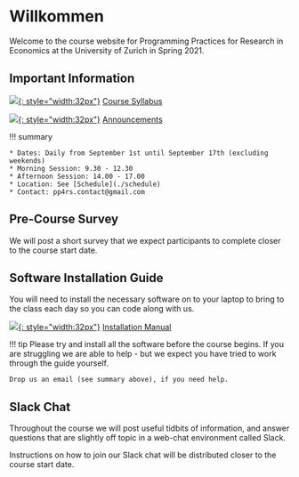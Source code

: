# Willkommen

Welcome to the course website for Programming Practices for Research in Economics at the University of Zurich in Spring 2021.

## Important Information

[![](https://image.flaticon.com/icons/png/512/35/35653.png){: style="width:32px"}](assets/pp4rs-syllabus.pdf) [Course Syllabus](assets/pp4rs-syllabus.pdf)

[![](https://www.pinclipart.com/picdir/big/416-4168549_svg-icon-free-download-transparent-background-transparent-announcement.png){: style="width:32px"}](./announcements) [Announcements](./announcements)


!!! summary

    * Dates: Daily from September 1st until September 17th (excluding weekends)
    * Morning Session: 9.30 - 12.30
    * Afternoon Session: 14.00 - 17.00
    * Location: See [Schedule](./schedule)
    * Contact: pp4rs.contact@gmail.com


## Pre-Course Survey
We will post a short survey that we expect participants to complete closer to the course start date.

<!-- Please fill out the pre-course survey before the course begins.

[![](https://img.icons8.com/cotton/64/000000/survey.png){: style="width:38px"}](https://forms.gle/5bB3ncpmkNwfQ34F7) [Pre-Course Survey](https://forms.gle/5bB3ncpmkNwfQ34F7) -->

## Software Installation Guide

You will need to install the necessary software on to your laptop to bring to the class each day so you can code along with us.

[![](https://cdn1.iconfinder.com/data/icons/business-administration-21/32/business-28-512.png){: style="width:32px"}](https://pp4rs.github.io/installation-guide/) [Installation Manual](https://pp4rs.github.io/installation-guide/)

!!! tip
    Please try and install all the software before the course begins.
    If you are struggling we are able to help - but we expect you have tried to work through the guide yourself.

    Drop us an email (see summary above), if you need help.

## Slack Chat

Throughout the course we will post useful tidbits of information, and answer questions that are slightly off topic in a web-chat environment called Slack.

Instructions on how to join our Slack chat will be distributed closer to the course start date.

<!-- [![](https://maxcdn.icons8.com/Share/icon/Logos//slack1600.png){: style="width:32px"}](https://pp4rs.slack.com/) [Join Our Chat](https://pp4rs.slack.com/)

* Log in with your econ.uzh.ch, bf.uzh.ch or uzh.ch email address.
* Join the channel `#general-2020` -->
